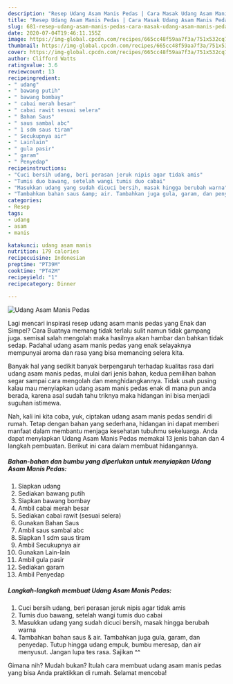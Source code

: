 ```yaml
---
description: "Resep Udang Asam Manis Pedas | Cara Masak Udang Asam Manis Pedas Yang Sedap"
title: "Resep Udang Asam Manis Pedas | Cara Masak Udang Asam Manis Pedas Yang Sedap"
slug: 681-resep-udang-asam-manis-pedas-cara-masak-udang-asam-manis-pedas-yang-sedap
date: 2020-07-04T19:46:11.155Z
image: https://img-global.cpcdn.com/recipes/665cc48f59aa7f3a/751x532cq70/udang-asam-manis-pedas-foto-resep-utama.jpg
thumbnail: https://img-global.cpcdn.com/recipes/665cc48f59aa7f3a/751x532cq70/udang-asam-manis-pedas-foto-resep-utama.jpg
cover: https://img-global.cpcdn.com/recipes/665cc48f59aa7f3a/751x532cq70/udang-asam-manis-pedas-foto-resep-utama.jpg
author: Clifford Watts
ratingvalue: 3.6
reviewcount: 13
recipeingredient:
- " udang"
- " bawang putih"
- " bawang bombay"
- " cabai merah besar"
- " cabai rawit sesuai selera"
- " Bahan Saus"
- " saus sambal abc"
- " 1 sdm saus tiram"
- " Secukupnya air"
- " Lainlain"
- " gula pasir"
- " garam"
- " Penyedap"
recipeinstructions:
- "Cuci bersih udang, beri perasan jeruk nipis agar tidak amis"
- "Tumis duo bawang, setelah wangi tumis duo cabai"
- "Masukkan udang yang sudah dicuci bersih, masak hingga berubah warna"
- "Tambahkan bahan saus &amp; air. Tambahkan juga gula, garam, dan penyedap. Tutup hingga udang empuk, bumbu meresap, dan air menyusut. Jangan lupa tes rasa. Sajikan ^^"
categories:
- Resep
tags:
- udang
- asam
- manis

katakunci: udang asam manis 
nutrition: 179 calories
recipecuisine: Indonesian
preptime: "PT39M"
cooktime: "PT42M"
recipeyield: "1"
recipecategory: Dinner

---
```



![Udang Asam Manis Pedas](https://img-global.cpcdn.com/recipes/665cc48f59aa7f3a/751x532cq70/udang-asam-manis-pedas-foto-resep-utama.jpg)

Lagi mencari inspirasi resep udang asam manis pedas yang Enak dan Simpel? Cara Buatnya memang tidak terlalu sulit namun tidak gampang juga. semisal salah mengolah maka hasilnya akan hambar dan bahkan tidak sedap. Padahal udang asam manis pedas yang enak selayaknya mempunyai aroma dan rasa yang bisa memancing selera kita.



Banyak hal yang sedikit banyak berpengaruh terhadap kualitas rasa dari udang asam manis pedas, mulai dari jenis bahan, kedua pemilihan bahan segar sampai cara mengolah dan menghidangkannya. Tidak usah pusing kalau mau menyiapkan udang asam manis pedas enak di mana pun anda berada, karena asal sudah tahu triknya maka hidangan ini bisa menjadi suguhan istimewa.


Nah, kali ini kita coba, yuk, ciptakan udang asam manis pedas sendiri di rumah. Tetap dengan bahan yang sederhana, hidangan ini dapat memberi manfaat dalam membantu menjaga kesehatan tubuhmu sekeluarga. Anda dapat menyiapkan Udang Asam Manis Pedas memakai 13 jenis bahan dan 4 langkah pembuatan. Berikut ini cara dalam membuat hidangannya.

<!--inarticleads1-->

##### Bahan-bahan dan bumbu yang diperlukan untuk menyiapkan Udang Asam Manis Pedas:

1. Siapkan  udang
1. Sediakan  bawang putih
1. Siapkan  bawang bombay
1. Ambil  cabai merah besar
1. Sediakan  cabai rawit (sesuai selera)
1. Gunakan  Bahan Saus
1. Ambil  saus sambal abc
1. Siapkan  1 sdm saus tiram
1. Ambil  Secukupnya air
1. Gunakan  Lain-lain
1. Ambil  gula pasir
1. Sediakan  garam
1. Ambil  Penyedap




<!--inarticleads2-->

##### Langkah-langkah membuat Udang Asam Manis Pedas:

1. Cuci bersih udang, beri perasan jeruk nipis agar tidak amis
1. Tumis duo bawang, setelah wangi tumis duo cabai
1. Masukkan udang yang sudah dicuci bersih, masak hingga berubah warna
1. Tambahkan bahan saus &amp; air. Tambahkan juga gula, garam, dan penyedap. Tutup hingga udang empuk, bumbu meresap, dan air menyusut. Jangan lupa tes rasa. Sajikan ^^




Gimana nih? Mudah bukan? Itulah cara membuat udang asam manis pedas yang bisa Anda praktikkan di rumah. Selamat mencoba!
